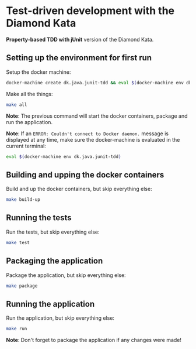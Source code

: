 # Test-driven development with the Diamond Kata
**Property-based TDD with jUnit** version of the Diamond Kata.

## Setting up the environment for first run
Setup the docker machine:
```bash
docker-machine create dk.java.junit-tdd && eval $(docker-machine env dk.java.junit-tdd)
```

Make all the things:
```bash
make all
```
**Note**: The previous command will start the docker containers, package and run the application.

**Note**: If an `ERROR: Couldn't connect to Docker daemon.` message is
displayed at any time, make sure the docker-machine is evaluated in the current terminal:
```bash
eval $(docker-machine env dk.java.junit-tdd)
```

## Building and upping the docker containers
Build and up the docker containers, but skip everything else:
```bash
make build-up
```

## Running the tests
Run the tests, but skip everything else:
```bash
make test
```

## Packaging the application
Package the application, but skip everything else:
```bash
make package
```

## Running the application
Run the application, but skip everything else:
```bash
make run
```
**Note**: Don't forget to package the application if any changes were made!